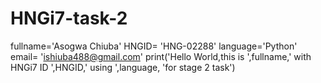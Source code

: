 # HNGi7-task-2
fullname='Asogwa Chiuba'
HNGID= 'HNG-02288'
language='Python'
email= 'ishiuba488@gmail.com'
print('Hello World,this is ',fullname,' with HNGi7 ID ',HNGID,' using ',language, 'for stage 2 task')
